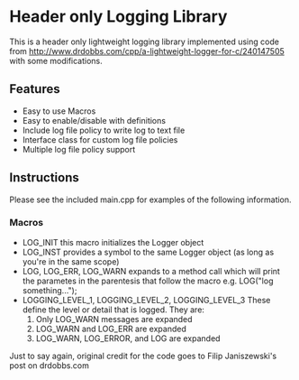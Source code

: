 # Header only Logging Library

This is a header only lightweight logging library implemented using code from http://www.drdobbs.com/cpp/a-lightweight-logger-for-c/240147505 with some modifications.

## Features
+ Easy to use Macros
+ Easy to enable/disable with definitions
+ Include log file policy to write log to text file
+ Interface class for custom log file policies
+ Multiple log file policy support

## Instructions
Please see the included main.cpp for examples of the following information.

### Macros
+ LOG_INIT this macro initializes the Logger object
+ LOG_INST provides a symbol to the same Logger object (as long as you're in the same scope)
+ LOG, LOG_ERR, LOG_WARN expands to a method call which will print the parametes in the parentesis that follow the macro e.g.
	LOG("log something...");
+ LOGGING_LEVEL_1, LOGGING_LEVEL_2, LOGGING_LEVEL_3 These define the level or detail that is logged. They are:
	1. Only LOG_WARN messages are expanded
	2. LOG_WARN and LOG_ERR are expanded
	3. LOG_WARN, LOG_ERROR, and LOG are expanded

Just to say again, original credit for the code goes to Filip Janiszewski's post on drdobbs.com
